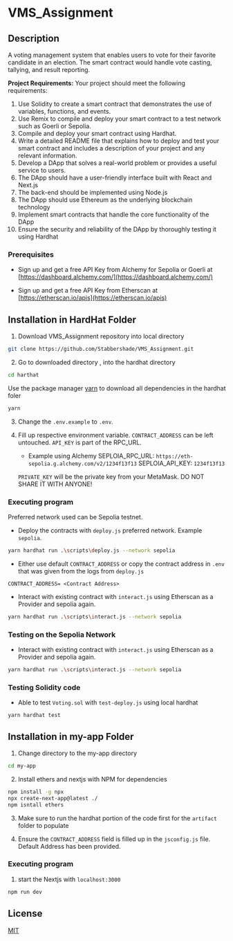 # VMS_Assignment

## Description
A voting management system that enables users to vote for their favorite candidate in an election. The smart contract would handle vote casting, tallying, and result reporting.

**Project Requirements:**
Your project should meet the following requirements:

1. Use Solidity to create a smart contract that demonstrates the use of variables, functions, and events.
2. Use Remix to compile and deploy your smart contract to a test network such as Goerli or Sepolia.
3. Compile and deploy your smart contract using Hardhat.
4. Write a detailed README file that explains how to deploy and test your smart contract and includes a description of your project and any relevant information.
5. Develop a DApp that solves a real-world problem or provides a useful service to users.
6. The DApp should have a user-friendly interface built with React and Next.js
7. The back-end should be implemented using Node.js
8. The DApp should use Ethereum as the underlying blockchain technology
9. Implement smart contracts that handle the core functionality of the DApp
10. Ensure the security and reliability of the DApp by thoroughly testing it using Hardhat 

### Prerequisites

* Sign up and get a free API Key from Alchemy for Sepolia or Goerli at [https://dashboard.alchemy.com/](https://dashboard.alchemy.com/)

* Sign up and get a free API Key from Etherscan at [https://etherscan.io/apis](https://etherscan.io/apis)




## Installation in HardHat Folder

1. Download VMS_Assignment repository into local directory
```bash
git clone https://github.com/Stabbershade/VMS_Assignment.git
```

2. Go to downloaded directory , into the hardhat directory
```bash
cd harthat
```

Use the package manager [yarn](https://classic.yarnpkg.com/lang/en/docs/install/#windows-stable) to download all dependencies in the hardhat foler
```bash
yarn
```

3. Change the `.env.example` to `.env`.


4. Fill up respective environment variable. `CONTRACT_ADDRESS` can be left untouched.
   `API_KEY` is part of the RPC_URL. 
    * Example using Alchemy SEPLOIA_RPC_URL: `https://eth-sepolia.g.alchemy.com/v2/1234f13f13`
                            SEPLOIA_API_KEY: `1234f13f13`

    `PRIVATE_KEY` will be the private key from your MetaMask. DO NOT SHARE IT WITH ANYONE!

### Executing program

Preferred network used can be Sepolia testnet.

* Deploy the contracts with `deploy.js` preferred network. Example `sepolia`.
```bash
yarn hardhat run .\scripts\deploy.js --network sepolia
```

* Either use default `CONTRACT_ADDRESS` or copy the contract address in `.env` that was given from the logs from `deploy.js`
```
CONTRACT_ADDRESS= <Contract Address> 
```

* Interact with existing contract with `interact.js` using Etherscan as a Provider and sepolia again.
```bash
yarn hardhat run .\scripts\interact.js --network sepolia
```

### Testing on the Sepolia Network

* Interact with existing contract with `interact.js` using Etherscan as a Provider and sepolia again.
```bash
yarn hardhat run .\scripts\interact.js --network sepolia
```

### Testing Solidity code

* Able to test `Voting.sol` with `test-deploy.js` using local hardhat
```
yarn hardhat test
```
## Installation in my-app Folder

1. Change directory to the my-app directory
```bash
cd my-app
```

2. Install ethers and nextjs with NPM for dependencies
```bash
npm install -g npx
npx create-next-app@latest ./
npm isntall ethers
```

3. Make sure to run the hardhat portion of the code first for
the `artifact` folder to populate

4. Ensure the `CONTRACT_ADDRESS` field is filled up in the `jsconfig.js` file. Default Address has been provided.

### Executing program

1. start the Nextjs with `localhost:3000`
```bash
npm run dev
```

## License
[MIT](https://choosealicense.com/licenses/mit/)